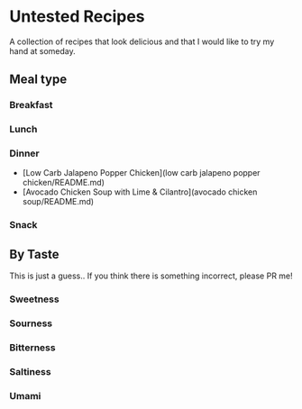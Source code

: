 # Untested Recipes

A collection of recipes that look delicious and that I would like to try my hand at someday.

## Meal type
### Breakfast
### Lunch
### Dinner
* [Low Carb Jalapeno Popper Chicken](low carb jalapeno popper chicken/README.md)
* [Avocado Chicken Soup with Lime & Cilantro](avocado chicken soup/README.md)

### Snack

## By Taste
This is just a guess.. If you think there is something incorrect, please PR me!

### Sweetness

### Sourness

### Bitterness

### Saltiness

### Umami
